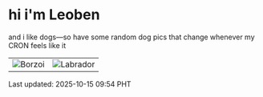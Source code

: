 # hi i'm Leoben

and i like dogs—so have some random dog pics that change whenever my CRON feels like it

|  |  |
|--------|----------|
| ![Borzoi](https://random-dog-vercel.vercel.app/api/random-borzoi?v=1760493292) | ![Labrador](https://random-dog-vercel.vercel.app/api/random-labrador?v=1760493292) |

Last updated: 2025-10-15 09:54 PHT
